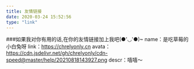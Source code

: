 ```yaml
---
title: 友情链接
date: 2020-03-24 15:52:56
type: "link"
---
```

###如果我对你有用的话,在你的友情链接加上我吧(●'◡'●)~
name：是吃草莓的小白兔呀
link：https://chrelyonly.cn
avata：https://cdn.jsdelivr.net/gh/chrelyonly/cdn-speed@master/help/20210818143927.png
descr：嘻嘻～
